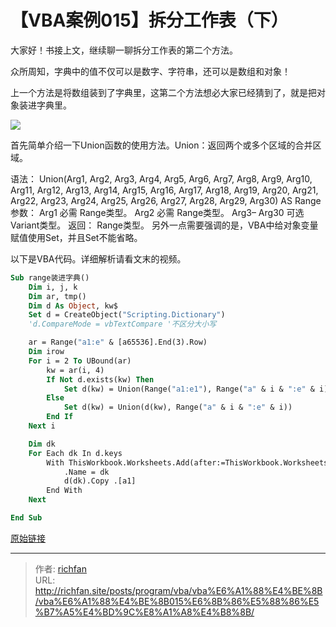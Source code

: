 # 【VBA案例015】拆分工作表（下）

大家好！书接上文，继续聊一聊拆分工作表的第二个方法。

众所周知，字典中的值不仅可以是数字、字符串，还可以是数组和对象！

上一个方法是将数组装到了字典里，这第二个方法想必大家已经猜到了，就是把对象装进字典里。

![](https://img.richfan.site/program/vba/vba案列/【VBA案例015】拆分工作表（下）.gif)

首先简单介绍一下Union函数的使用方法。Union：返回两个或多个区域的合并区域。

语法：
   Union(Arg1, Arg2, Arg3, Arg4, Arg5, Arg6, Arg7, Arg8, Arg9, Arg10, Arg11, Arg12, Arg13, Arg14, Arg15, Arg16, Arg17, Arg18, Arg19, Arg20, Arg21, Arg22, Arg23, Arg24, Arg25, Arg26, Arg27, Arg28, Arg29, Arg30) AS Range
参数：
   Arg1 必需 Range类型。
   Arg2 必需 Range类型。
   Arg3– Arg30 可选 Variant类型。
返回：
   Range类型。
另外一点需要强调的是，VBA中给对象变量赋值使用Set，并且Set不能省略。

以下是VBA代码。详细解析请看文末的视频。

```vb
Sub range装进字典()
    Dim i, j, k
    Dim ar, tmp()
    Dim d As Object, kw$
    Set d = CreateObject("Scripting.Dictionary")
    'd.CompareMode = vbTextCompare '不区分大小写

    ar = Range("a1:e" & [a65536].End(3).Row)
    Dim irow
    For i = 2 To UBound(ar)
        kw = ar(i, 4)
        If Not d.exists(kw) Then
            Set d(kw) = Union(Range("a1:e1"), Range("a" & i & ":e" & i))
        Else
            Set d(kw) = Union(d(kw), Range("a" & i & ":e" & i))
        End If
    Next i

    Dim dk
    For Each dk In d.keys
        With ThisWorkbook.Worksheets.Add(after:=ThisWorkbook.Worksheets(ThisWorkbook.Worksheets.Count))
            .Name = dk
            d(dk).Copy .[a1]
        End With
    Next

End Sub
```

[原始链接](https://mp.weixin.qq.com/s?__biz=MzIyOTc3NzQ2NA==&mid=2247485249&idx=1&sn=a5358d8fe595364149e6f41e84cdec3b&chksm=e8bcce16dfcb47004200062e717b1f72ba0326d94589d37bdfad489431f3e72491eb119824a8&scene=178&cur_album_id=3115603487041503237#rd)

---

> 作者: [richfan](https://richfan.site/)  
> URL: http://richfan.site/posts/program/vba/vba%E6%A1%88%E4%BE%8B/vba%E6%A1%88%E4%BE%8B015%E6%8B%86%E5%88%86%E5%B7%A5%E4%BD%9C%E8%A1%A8%E4%B8%8B/  

